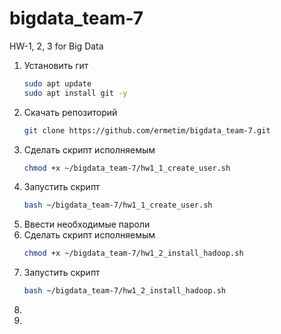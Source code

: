 # bigdata_team-7
HW-1, 2, 3 for Big Data

1. Установить гит
   ```bash
   sudo apt update
   sudo apt install git -y
   ```
2. Скачать репозиторий
   ```bash
   git clone https://github.com/ermetim/bigdata_team-7.git
   ```
3. Сделать скрипт исполняемым
   ```bash
   chmod +x ~/bigdata_team-7/hw1_1_create_user.sh
   ```
4. Запустить скрипт
   ```bash
   bash ~/bigdata_team-7/hw1_1_create_user.sh
   ```
5. Ввести необходимые пароли
6. Сделать скрипт исполняемым
   ```bash
   chmod +x ~/bigdata_team-7/hw1_2_install_hadoop.sh
   ```
7. Запустить скрипт
   ```bash
   bash ~/bigdata_team-7/hw1_2_install_hadoop.sh
   ```
8. 
9. 
